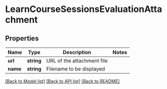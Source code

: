 # LearnCourseSessionsEvaluationAttachment

## Properties
Name | Type | Description | Notes
------------ | ------------- | ------------- | -------------
**url** | **string** | URL of the attachment file | 
**name** | **string** | Filename to be displayed | 

[[Back to Model list]](../README.md#documentation-for-models) [[Back to API list]](../README.md#documentation-for-api-endpoints) [[Back to README]](../README.md)


